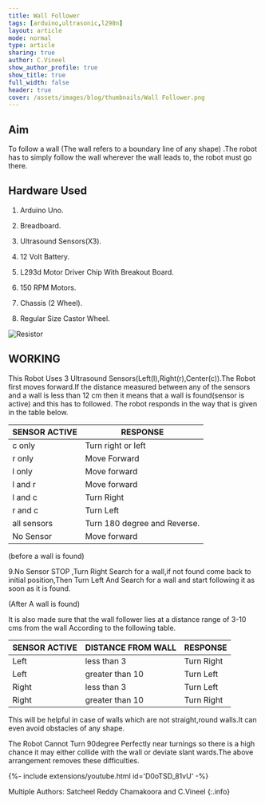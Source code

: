 ```yaml
---
title: Wall Follower 
tags: [arduino,ultrasonic,l298n]
layout: article
mode: normal
type: article
sharing: true
author: C.Vineel
show_author_profile: true
show_title: true
full_width: false
header: true
cover: /assets/images/blog/thumbnails/Wall Follower.png
---
```

## Aim
To follow a wall (The wall refers to a boundary line of any shape) .The robot has to simply follow the wall wherever the wall leads to, the robot must go there.
<!--more-->


## Hardware Used

1. Arduino Uno.

2. Breadboard.

3. Ultrasound Sensors(X3).

4. 12 Volt Battery.

5. L293d Motor Driver Chip With Breakout Board.

6. 150 RPM Motors.

7. Chassis (2 Wheel).

8. Regular Size Castor Wheel.


<img src="{{site.baseurl}}/assets/images/blog/thumbnails/Wall Follower.png" alt="Resistor" width=auto height=auto>

## WORKING
This Robot Uses 3 Ultrasound Sensors(Left(l),Right(r),Center(c)).The Robot first moves forward.If the distance measured between any of the sensors and a wall is less than 12 cm then it means that a wall is found(sensor is active) and this has to followed. The robot responds in the way that is given in the table below.

SENSOR ACTIVE |                RESPONSE|
--------------|------------------------
c only     |              Turn right or left
r only     |              Move Forward
l only    |                Move forward
l and r     |             Move forward
l and c    |          Turn Right
r and c        |         Turn Left
all sensors   |      Turn 180 degree and Reverse.
No Sensor   |        Move forward

(before a wall is found)

9.No Sensor           STOP ,Turn Right Search for a wall,if not found come back to initial position,Then Turn Left And Search for a wall and start following it as soon as it is found.

(After A wall is found)

It is also made sure that the wall follower lies at a distance range of 3-10 cms from the wall According to the following table.

SENSOR ACTIVE |     DISTANCE FROM WALL |     RESPONSE
--------------|------------------------|--------------
Left           |                less than 3          |                      Turn Right
Left           |               greater than 10         |               Turn Left
Right          |              less than 3              |                  Turn Left
Right          |              greater than 10            |           Turn Right

This will be helpful in case of walls which are not straight,round walls.It can even avoid obstacles of any shape.

The Robot Cannot Turn 90degree Perfectly near turnings  so there is a high chance it may  either collide with the wall or deviate slant wards.The above arrangement removes these difficulties.

<div>{%- include extensions/youtube.html id='D0oTSD_81vU' -%}</div>


Multiple Authors: Satcheel Reddy Chamakoora and C.Vineel
{:.info}